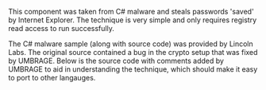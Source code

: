 This component was taken from C# malware and steals passwords 'saved' by Internet Explorer.  The technique is very simple and only requires registry read access to run successfully.

The C# malware sample (along with source code) was provided by Lincoln Labs.  The original source contained a bug in the crypto setup that was fixed by UMBRAGE.  Below is the source code with comments added by UMBRAGE to aid in understanding the technique, which should make it easy to port to other langauges.
